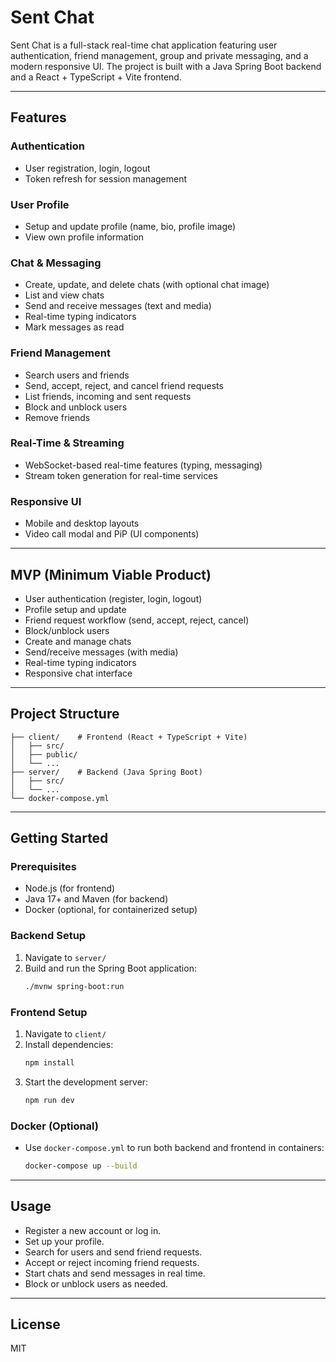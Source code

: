 # Sent Chat

Sent Chat is a full-stack real-time chat application featuring user authentication, friend management, group and private messaging, and a modern responsive UI. The project is built with a Java Spring Boot backend and a React + TypeScript + Vite frontend.

---

## Features

### Authentication
- User registration, login, logout
- Token refresh for session management

### User Profile
- Setup and update profile (name, bio, profile image)
- View own profile information

### Chat & Messaging
- Create, update, and delete chats (with optional chat image)
- List and view chats
- Send and receive messages (text and media)
- Real-time typing indicators
- Mark messages as read

### Friend Management
- Search users and friends
- Send, accept, reject, and cancel friend requests
- List friends, incoming and sent requests
- Block and unblock users
- Remove friends

### Real-Time & Streaming
- WebSocket-based real-time features (typing, messaging)
- Stream token generation for real-time services

### Responsive UI
- Mobile and desktop layouts
- Video call modal and PiP (UI components)

---

## MVP (Minimum Viable Product)

- User authentication (register, login, logout)
- Profile setup and update
- Friend request workflow (send, accept, reject, cancel)
- Block/unblock users
- Create and manage chats
- Send/receive messages (with media)
- Real-time typing indicators
- Responsive chat interface

---

## Project Structure

```
├── client/    # Frontend (React + TypeScript + Vite)
│   ├── src/
│   ├── public/
│   └── ...
├── server/    # Backend (Java Spring Boot)
│   ├── src/
│   └── ...
└── docker-compose.yml
```

---

## Getting Started

### Prerequisites
- Node.js (for frontend)
- Java 17+ and Maven (for backend)
- Docker (optional, for containerized setup)

### Backend Setup
1. Navigate to `server/`
2. Build and run the Spring Boot application:
   ```sh
   ./mvnw spring-boot:run
   ```

### Frontend Setup
1. Navigate to `client/`
2. Install dependencies:
   ```sh
   npm install
   ```
3. Start the development server:
   ```sh
   npm run dev
   ```

### Docker (Optional)
- Use `docker-compose.yml` to run both backend and frontend in containers:
  ```sh
  docker-compose up --build
  ```

---

## Usage
- Register a new account or log in.
- Set up your profile.
- Search for users and send friend requests.
- Accept or reject incoming friend requests.
- Start chats and send messages in real time.
- Block or unblock users as needed.

---

## License
MIT 